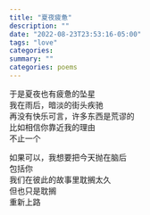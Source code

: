 ```yaml
---
title: "夏夜疲惫"
description: ""
date: "2022-08-23T23:53:16-05:00"
tags: "love"
categories:
summary: ""
categories: poems
---
```

于是夏夜也有疲惫的坠星\
我在雨后，暗淡的街头疾驰\
再没有快乐可言，许多东西是荒谬的\
比如相信你靠近我的理由\
不止一个

如果可以，我想要把今天抛在脑后\
包括你\
我们在彼此的故事里耽搁太久\
但也只是耽搁\
重新上路
